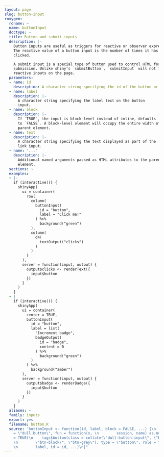 ```yaml
---
layout: page
slug: button-input
roxygen:
  rdname: ~
  name: buttonInput
  doctype: ~
  title: Button and submit inputs
  description: |-
    Button inputs are useful as triggers for reactive or observer expressions.
    The reactive value of a button input is the number of times it has been
    clicked.

    A submit input is a special type of button used to control HTML form
    submission. Unlike shiny's `submitButton`, `submitInput` will not freeze all
    reactive inputs on the page.
  parameters:
  - name: id
    description: A character string specifying the id of the button or link input.
  - name: label
    description: |-
      A character string specifying the label text on the button
      input.
  - name: block
    description: |-
      If `TRUE`, the input is block-level instead of inline, defaults
      to `FALSE`. A block-level element will occupy the entire width of its
      parent element.
  - name: text
    description: |-
      A character string specifying the text displayed as part of the
      link input.
  - name: '...'
    description: |-
      Additional named arguments passed as HTML attributes to the parent
      element.
  sections: ~
  examples:
  - |-
    if (interactive()) {
      shinyApp(
        ui = container(
          row(
            column(
              buttonInput(
                id = "button",
                label = "Click me!"
              ) %>%
                background("green")
            ),
            column(
              d4(
                textOutput("clicks")
              )
            )
          )
        ),
        server = function(input, output) {
          output$clicks <- renderText({
            input$button
          })
        }
      )
    }
  - |
    if (interactive()) {
      shinyApp(
        ui = container(
          center = TRUE,
          buttonInput(
            id = "button",
            label = list(
              "Increment badge",
              badgeOutput(
                id = "badge",
                content = 0
              ) %>%
                background("green")
            )
          ) %>%
            background("amber")
        ),
        server = function(input, output) {
          output$badge <- renderBadge({
            input$button
          })
        }
      )
    }
  aliases: ~
  family: inputs
  export: yes
  filename: button.R
  source: "buttonInput <- function(id, label, block = FALSE, ...) {\n    shiny::registerInputHandler(type
    = \"dull.button\", fun = function(x, \n        session, name) as.numeric(x), force
    = TRUE)\n    tags$button(class = collate(\"dull-button-input\", \"btn\", if (block)
    \n        \"btn-block\", \"btn-grey\"), type = \"button\", role = \"button\",
    \n        label, id = id, ...)\n}"
---
```

